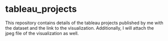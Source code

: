 # tableau_projects
This repository contains details of the tableau projects published by me with the dataset and the link to the visualization. Additionally, I will attach the jpeg file of the visualization as well.
